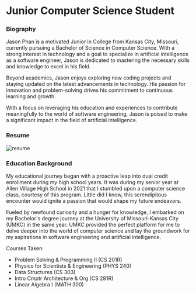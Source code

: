 # Junior Computer Science Student

### Biography
Jason Phan is a motivated Junior in College from Kansas City, Missouri, currently pursuing a Bachelor of Science in Computer Science. With a strong interest in technology and a goal to specialize in artificial intelligence as a software engineer, Jason is dedicated to mastering the necessary skills and knowledge to excel in his field.

Beyond academics, Jason enjoys exploring new coding projects and staying updated on the latest advancements in technology. His passion for innovation and problem-solving drives his commitment to continuous learning and growth.

With a focus on leveraging his education and experiences to contribute meaningfully to the world of software engineering, Jason is poised to make a significant impact in the field of artificial intelligence.

### Resume
![resume](https://github.com/JasonPhan1/JasonPhan1.github.io/assets/98352769/d3869ec9-1aba-40db-a3d2-338f6a33e816)

### Education Background
My educational journey began with a proactive leap into dual credit enrollment during my high school years. It was during my senior year at Allen Village High School in 2021 that I stumbled upon a computer science class, courtesy of this program. Little did I know, this serendipitous encounter would ignite a passion that would shape my future endeavors.

Fueled by newfound curiosity and a hunger for knowledge, I embarked on my Bachelor's degree journey at the University of Missouri-Kansas City (UMKC) in the same year. UMKC provided the perfect platform for me to delve deeper into the world of computer science and lay the groundwork for my aspirations in software engineering and artificial intelligence.

Courses Taken:
- Problem Solving & Programming II (CS 201R)
- Physics for Scientists & Engineering (PHYS 240)
- Data Structures (CS 303)
- Intro Cmptr Architecture & Org (CS 281R)
- Linear Algebra I (MATH 300)
